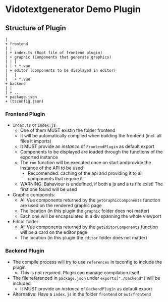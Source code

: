# Vidotextgenerator Demo Plugin
## Structure of Plugin
```
|
+ frontend
| |
| + index.ts (Root file of frontend plugin)
| + graphic (Components that generate graphics)
| | |
| | + *.vue
| + editor (Components to be displayed in editor)
|   |
|   + *.vue
+ backend
| |
| + ...
+ package.json
+ (tsconfig.json)
```

### Frontend Plugin
- `index.ts` or `index.js`
    - One of them MUST existin the folder frontend
    - It will be automatically compiled when building the frontend (incl. all files it imports)
    - It MUST provide an _instance_ of `FrontendPlugin` as default export
    - Components to be displayed are loaded through the functions of the exported instance
    - The `run` function will be executed once on start andprovide the instance of the API to be used
        - Reccomended: caching of the api and providing it to all components that require it
    - WARNING: Bahaviour is undefined, if both a js and a ts file exist! The first one found will be used
- Graphic componnts:
    - All Vue components returned by the `getGraphicComponents` function are used on the rendered graphic page
    - The location (in this plugin the `graphic` folder does not matter)
    - Each one will be encapsulated in a div spanning the whole viewport
- Editor folder:
    - All Vue components returned by the `getEditorComponents` function will be a card on the editor page
    - The location (in this plugin the `editor` folder does not matter)

### Backend Plugin
- The compile process will try to use `references` in tsconfig to include the plugin
    - This is not required. Plugin can manage compilation itself
- The file referenced in `package.json` under `exports["./backend"]` will be included
    - It MUST provide an _instance_ of `BackendPlugin` as default export
- Alternative: Have a `index.js` in the folder `frontend` or `out/frontend`